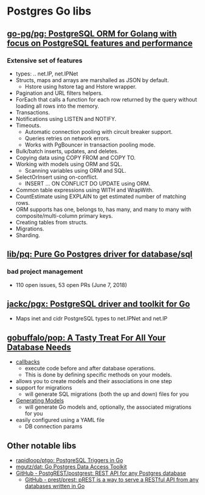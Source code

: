 # Postgres Go libs

## [go-pg/pg: PostgreSQL ORM for Golang with focus on PostgreSQL features and performance](https://github.com/go-pg/pg)
### Extensive set of features
* types: .. net.IP, net.IPNet
* Structs, maps and arrays are marshalled as JSON by default.
	* Hstore using hstore tag and Hstore wrapper.
* Pagination and URL filters helpers.
* ForEach that calls a function for each row returned by the query without loading all rows into the memory.
* Transactions.
* Notifications using LISTEN and NOTIFY.
* Timeouts.
	* Automatic connection pooling with circuit breaker support.
	* Queries retries on network errors.
	* Works with PgBouncer in transaction pooling mode.
* Bulk/batch inserts, updates, and deletes.
* Copying data using COPY FROM and COPY TO.
* Working with models using ORM and SQL.
	* Scanning variables using ORM and SQL.
* SelectOrInsert using on-conflict.
	* INSERT ... ON CONFLICT DO UPDATE using ORM.
* Common table expressions using WITH and WrapWith.
* CountEstimate using EXPLAIN to get estimated number of matching rows.
* ORM supports has one, belongs to, has many, and many to many with composite/multi-column primary keys.
* Creating tables from structs.
* Migrations.
* Sharding.

## [lib/pq: Pure Go Postgres driver for database/sql](https://github.com/lib/pq)
### bad project management
* 110 open issues, 53 open PRs (June 7, 2018)

## [jackc/pgx: PostgreSQL driver and toolkit for Go](https://github.com/jackc/pgx)
* Maps inet and cidr PostgreSQL types to net.IPNet and net.IP

## [gobuffalo/pop: A Tasty Treat For All Your Database Needs](https://github.com/gobuffalo/pop)
* [callbacks](https://github.com/gobuffalo/pop#callbacks)
   * execute code before and after database operations.
   * This is done by defining specific methods on your models.
* allows you to create models and their associations in one step
* support for migrations
	* will generate SQL migrations (both the up and down) files for you
* [Generating Models](https://github.com/gobuffalo/pop#generating-models)
	*  will generate Go models and, optionally, the associated migrations for you
* easily configured using a YAML file
	* DB connection params

## Other notable libs
* [rapidloop/ptgo: PostgreSQL Triggers in Go](https://github.com/rapidloop/ptgo)
* [mgutz/dat: Go Postgres Data Access Toolkit](https://github.com/mgutz/dat)
* [GitHub - PostgREST/postgrest: REST API for any Postgres database](https://github.com/PostgREST/postgrest)
    * [GitHub - prest/prest: pREST is a way to serve a RESTful API from any databases written in Go](https://github.com/prest/prest)
